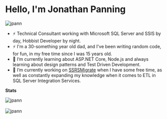 <h1 align="left">Hello, I'm Jonathan Panning</h1>

<p align="left"> <img src="https://komarev.com/ghpvc/?username=jpann" alt="jpann" /> </p>

- ⚡ Technical Consultant working with Microsoft SQL Server and SSIS by day, Hobbist Developer by night.
- ⚡ I'm a 30-something year old dad, and I've been writing random code, for fun, in my free time since I was 15 years old.
- 🌱 I’m currently learning about ASP.NET Core, Node.js and always learning about design patterns and Test Driven Development.
- 🔭 I’m currently working on [SSRSMigrate](https://github.com/jpann/SSRSMigrate) when I have some free time, as well as constantly expanding my knowledge when it comes to ETL in SQL Server Integration Services.


**Stats**
<p align="left">
<img align="center" src="https://github-readme-stats.vercel.app/api?username=jpann&show_icons=true" alt="jpann" /> <br/><br/>
<img align="left" src="https://github-readme-stats.vercel.app/api/top-langs/?username=jpann&layout=compact&hide=html" alt="jpann" />
</p>
